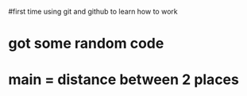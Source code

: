 #first time using git and github to learn how to work

# got some random code 

# main = distance between 2 places